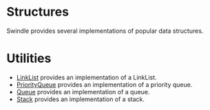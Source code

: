 # Structures
Swindle provides several implementations of popular data structures.

# Utilities
- [LinkList](linked-list/README.md) provides an implementation of a LinkList.
- [PriorityQueue](priority-queue/README.md) provides an implementation of a priority queue.
- [Queue](queue/README.md) provides an implementation of a queue.
- [Stack](stack/README.md) provides an implementation of a stack.